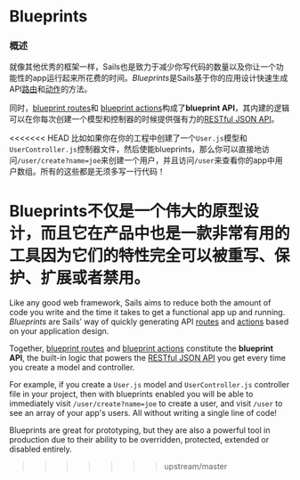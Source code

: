 # Blueprints
### 概述
就像其他优秀的框架一样，Sails也是致力于减少你写代码的数量以及你让一个功能性的app运行起来所花费的时间。*Blueprints*是Sails基于你的应用设计快速生成API[路由](http://sailsjs.org/documentation/concepts/routes)和[动作](http://sailsjs.org/documentation/concepts/controllers#?actions)的方法。 

同时，[blueprint routes](http://sailsjs.org/documentation/concepts/blueprints/blueprint-routes)和 [blueprint actions](http://sailsjs.org/documentation/concepts/blueprints/blueprint-actions)构成了**blueprint API**，其内建的逻辑可以在你每次创建一个模型和控制器的时候提供强有力的[RESTful JSON API](http://en.wikipedia.org/wiki/Representational_state_transfer)。

<<<<<<< HEAD
比如如果你在你的工程中创建了一个`User.js`模型和`UserController.js`控制器文件，然后使能blueprints，那么你可以直接地访问`/user/create?name=joe`来创建一个用户，并且访问`/user`来查看你的app中用户数组。所有的这些都是无须多写一行代码！

Blueprints不仅是一个伟大的原型设计，而且它在产品中也是一款非常有用的工具因为它们的特性完全可以被重写、保护、扩展或者禁用。
=======
Like any good web framework, Sails aims to reduce both the amount of code you write and the time it takes to get a functional app up and running.  _Blueprints_ are Sails&rsquo; way of quickly generating API [routes](http://sailsjs.com/documentation/concepts/routes) and [actions](http://sailsjs.com/documentation/concepts/controllers#?actions) based on your application design.

Together, [blueprint routes](http://sailsjs.com/documentation/concepts/blueprints/blueprint-routes) and [blueprint actions](http://sailsjs.com/documentation/concepts/blueprints/blueprint-actions) constitute the **blueprint API**, the built-in logic that powers the [RESTful JSON API](http://en.wikipedia.org/wiki/Representational_state_transfer) you get every time you create a model and controller.

For example, if you create a `User.js` model and `UserController.js` controller file in your project, then with blueprints enabled you will be able to immediately visit `/user/create?name=joe` to create a user, and visit `/user` to see an array of your app's users.  All without writing a single line of code!

Blueprints are great for prototyping, but they are also a powerful tool in production due to their ability to be overridden, protected, extended or disabled entirely.
>>>>>>> upstream/master

<docmeta name="displayName" value="Blueprints">
